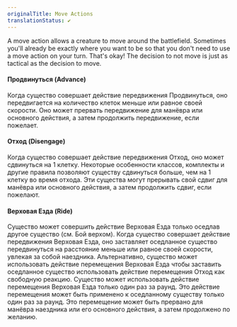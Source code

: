 ```yaml
---
originalTitle: Move Actions
translationStatus: ✔️
---
```

A move action allows a creature to move around the battlefield. Sometimes you'll already be exactly where you want to be so that you don't need to use a move action on your turn. That's okay! The decision to not move is just as tactical as the decision to move.

#### Продвинуться (Advance)

Когда существо совершает действие передвижения Продвинуться, оно передвигается на количество клеток меньше или равное своей скорости. Оно может прервать передвижение для манёвра или основного действия, а затем продолжить передвижение, если пожелает. 

#### Отход (Disengage)

Когда существо совершает действие передвижения Отход, оно может сдвинуться на 1 клетку. Некоторые особенности классов, комплекты и другие правила позволяют существу сдвинуться больше, чем на 1 клетку во время отхода. Эти существа могут прерывать свой сдвиг для манёвра или основного действия, а затем продолжить сдвиг, если пожелают.

#### Верховая Езда (Ride)

Существо может совершить действие Верховая Езда только оседлав другое существо (см. Бой верхом). Когда существо совершает действие передвижения Верховая Езда, оно заставляет оседланное существо передвинуться на расстояние меньше или равное своей скорости, увлекая за собой наездника. Альтернативно, существо может использовать действие перемещения Верховая Езда чтобы заставить оседланное существо использовать действие перемещения Отход как свободную реакцию. Существо может использовать действие перемещения Верховая Езда только один раз за раунд. Это действие перемещения может быть применено к оседланному существу только один раз за раунд. Это перемещение может быть прервано для манёвра наездника или его основного действия, а затем продолжено по желанию.